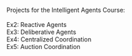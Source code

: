 Projects for the Intelligent Agents Course:\
\
Ex2: Reactive Agents\
Ex3: Deliberative Agents\
Ex4: Centralized Coordination\
Ex5: Auction Coordination
